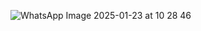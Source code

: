 ![WhatsApp Image 2025-01-23 at 10 28 46](https://github.com/user-attachments/assets/ffe71131-ba5a-4429-97e0-58f5c8ad9035)
